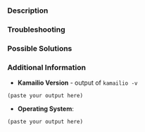 <!--
Kamailio Project uses GitHub Issues only for bugs in the code or feature requests.

If you have questions about using Kamailio or related to its configuration file,
ask on sr-users mailing list:

  * http://lists.sip-router.org/cgi-bin/mailman/listinfo/sr-users

If you have questions about developing extensions to Kamailio or its existing
C code, ask on sr-dev mailing list

  * http://lists.sip-router.org/cgi-bin/mailman/listinfo/sr-dev

Please try to fill this template as much as possible for any issue. It helps the
developers to troubleshoot the issue.

If you submit a feature request (or enhancement), you can delete the text of
the template and only add the description of what you would like to be added.

You can delete the comments from the template sections when filling.

You can delete next line and everything above before submitting (it is a comment).
-->

### Description

<!--
Explain what you did, what you expected to happen, and what actually happened.
-->

### Troubleshooting

<!--

#### Reproduction

If the issue can be reproduced, describe how it can be done.

#### Backtrace

If you got a core dump, use gdb to extract troubleshooting data - full backtrace,
local variables and the list of the code at the issue location.

  gdb /path/to/kamailio /path/to/corefile
  bt full
  info locals
  list

If you are familiar with gdb, feel free to attach more of what you condier to
be relevant.
-->

### Possible Solutions

<!--
If you found a solution or workaround for the issue, describe it. Ideally, provide a pull request with a fix.
-->

### Additional Information

  * **Kamailio Version** - output of `kamailio -v`

```
(paste your output here)
```

* **Operating System**:

<!--
Details about the operating system, the type: Linux (e.g.,: Debian 8.4, Ubuntu 16.04, CentOS 7.1, ...), MacOS, xBSD, Solaris, ...;
Kernel details (output of `uname -a`)
-->

```
(paste your output here)
```
